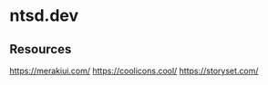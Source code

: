 # ntsd.dev

## Resources

<https://merakiui.com/>
<https://coolicons.cool/>
<https://storyset.com/>
